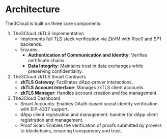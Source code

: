 # Architecture

The3Cloud is built on three core components:
1. The3Cloud zkTLS implementation
    * Implements full TLS stack verification via ZkVM with Risc0 and SP1 backends.
    * Ensures:
        - **Authentication of Communication and Identity**: Verifies certificate chains.
        - **Data Integrity**: Maintains trust in data exchanges while preserving confidentiality.
2. The3Cloud zkTLS Smart Contracts
    * **zkTLS Gateway**: Facilitates dApp-prover interactions.
    * **zkTLS Account Interface**: Manages zkTLS client accounts.
    * **zkTLS Manager**: Handles account creation and fee management.
3. The3Cloud Dashboard
    * Smart Accounts: Enables OAuth-based social identity verification with EIP-4337 support.
    * dApp client registration and management: handler for dApp client registration and management.
    * Proof Scan: Enables the verification of proofs submitted by provers to blockchains, ensuring transparency and trust.
